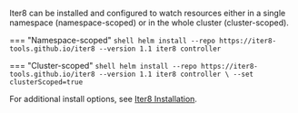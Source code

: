 Iter8 can be installed and configured to watch resources either in a single namespace (namespace-scoped) or in the whole cluster (cluster-scoped). 

=== "Namespace-scoped"
    ```shell
    helm install --repo https://iter8-tools.github.io/iter8 --version 1.1 iter8 controller
    ```

=== "Cluster-scoped"
    ```shell
    helm install --repo https://iter8-tools.github.io/iter8 --version 1.1 iter8 controller \
    --set clusterScoped=true
    ```

For additional install options, see [Iter8 Installation](https://iter8.tools/1.1/user-guide/install/).